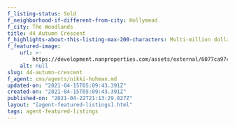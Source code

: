 ```yaml
---
f_listing-status: Sold
f_neighborhood-if-different-from-city: Hollymead
f_city: The Woodlands
title: 44 Autumn Crescent
f_highlights-about-this-listing-max-200-characters: Multi-million dollar listing sold within a week of going on the market
f_featured-image:
    url: >-
        https://development.nanproperties.com/assets/external/6077ca97cd0f7a41b238ad96_601d041b677ac44_autumn_crest_2.jpeg
    alt: null
slug: 44-autumn-crescent
f_agent: cms/agents/nikki-hohman.md
updated-on: "2021-04-15T05:09:43.391Z"
created-on: "2021-04-15T05:09:43.391Z"
published-on: "2021-04-22T21:13:29.827Z"
layout: "[agent-featured-listings].html"
tags: agent-featured-listings
---
```

